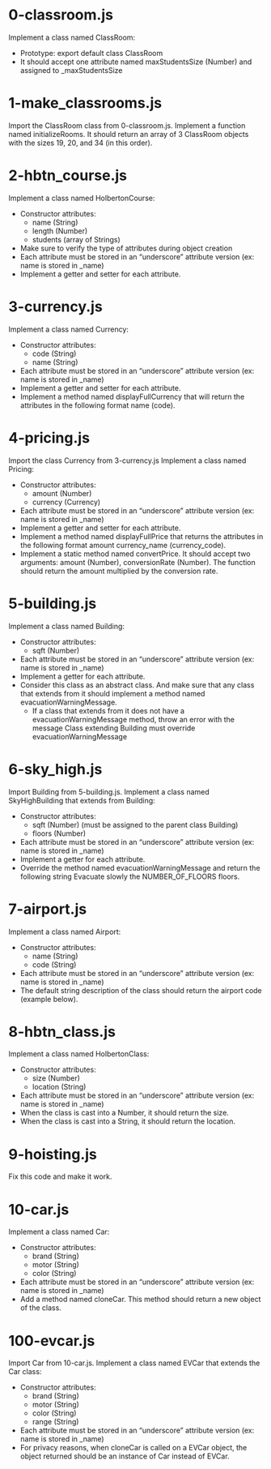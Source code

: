 # 0-classroom.js
Implement a class named ClassRoom:
- Prototype: export default class ClassRoom
- It should accept one attribute named maxStudentsSize (Number) and assigned to _maxStudentsSize

# 1-make_classrooms.js
Import the ClassRoom class from 0-classroom.js.
Implement a function named initializeRooms. It should return an array of 3 ClassRoom objects with the sizes 19, 20, and 34 (in this order).

# 2-hbtn_course.js
Implement a class named HolbertonCourse:
- Constructor attributes:
  - name (String)
  - length (Number)
  - students (array of Strings)
- Make sure to verify the type of attributes during object creation
- Each attribute must be stored in an “underscore” attribute version (ex: name is stored in _name)
- Implement a getter and setter for each attribute.

# 3-currency.js
Implement a class named Currency:
- Constructor attributes:
  - code (String)
  - name (String)
- Each attribute must be stored in an “underscore” attribute version (ex: name is stored in _name)
- Implement a getter and setter for each attribute.
- Implement a method named displayFullCurrency that will return the attributes in the following format name (code).

# 4-pricing.js
Import the class Currency from 3-currency.js
Implement a class named Pricing:
- Constructor attributes:
  - amount (Number)
  - currency (Currency)
- Each attribute must be stored in an “underscore” attribute version (ex: name is stored in _name)
- Implement a getter and setter for each attribute.
- Implement a method named displayFullPrice that returns the attributes in the following format amount currency_name (currency_code).
- Implement a static method named convertPrice. It should accept two arguments: amount (Number), conversionRate (Number). The function should return the amount multiplied by the conversion rate.

# 5-building.js
Implement a class named Building:
- Constructor attributes:
  - sqft (Number)
- Each attribute must be stored in an “underscore” attribute version (ex: name is stored in _name)
- Implement a getter for each attribute.
- Consider this class as an abstract class. And make sure that any class that extends from it should implement a method named evacuationWarningMessage.
  - If a class that extends from it does not have a evacuationWarningMessage method, throw an error with the message Class extending Building must override evacuationWarningMessage

# 6-sky_high.js
Import Building from 5-building.js.
Implement a class named SkyHighBuilding that extends from Building:
- Constructor attributes:
  - sqft (Number) (must be assigned to the parent class Building)
  - floors (Number)
- Each attribute must be stored in an “underscore” attribute version (ex: name is stored in _name)
- Implement a getter for each attribute.
- Override the method named evacuationWarningMessage and return the following string Evacuate slowly the NUMBER_OF_FLOORS floors.

# 7-airport.js
Implement a class named Airport:
- Constructor attributes:
  - name (String)
  - code (String)
- Each attribute must be stored in an “underscore” attribute version (ex: name is stored in _name)
- The default string description of the class should return the airport code (example below).

# 8-hbtn_class.js
Implement a class named HolbertonClass:
- Constructor attributes:
  - size (Number)
  - location (String)
- Each attribute must be stored in an “underscore” attribute version (ex: name is stored in _name)
- When the class is cast into a Number, it should return the size.
- When the class is cast into a String, it should return the location.

# 9-hoisting.js
Fix this code and make it work.

# 10-car.js
Implement a class named Car:
- Constructor attributes:
  - brand (String)
  - motor (String)
  - color (String)
- Each attribute must be stored in an “underscore” attribute version (ex: name is stored in _name)
- Add a method named cloneCar. This method should return a new object of the class.

# 100-evcar.js
Import Car from 10-car.js.
Implement a class named EVCar that extends the Car class:
- Constructor attributes:
  - brand (String)
  - motor (String)
  - color (String)
  - range (String)
- Each attribute must be stored in an “underscore” attribute version (ex: name is stored in _name)
- For privacy reasons, when cloneCar is called on a EVCar object, the object returned should be an instance of Car instead of EVCar.